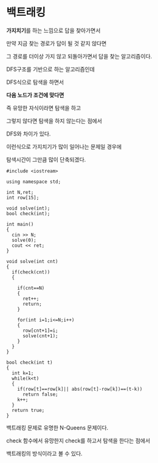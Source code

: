 # 백트래킹

**가지치기**를 하는 느낌으로 답을 찾아가면서

만약 지금 찾는 경로가  답이 될 것 같지 않다면

그 경로를 더이상 가지 않고 되돌아가면서 답을 찾는 알고리즘이다.

DFS구조를 기반으로 하는 알고리즘인데

DFS식으로 탐색을 하면서

**다음 노드가 조건에 맞다면**

즉 유망한 자식이라면 탐색을 하고

그렇지 않다면 탐색을 하지 않는다는 점에서

DFS와 차이가 있다.

이런식으로 가지치기가 많이 일어나는 문제일 경우에

탐색시간이 그만큼 많이 단축되겠다.

```
#include <iostream>

using namespace std;

int N,ret;
int row[15];

void solve(int);
bool check(int);

int main()
{
  cin >> N;
  solve(0);
  cout << ret;
}

void solve(int cnt)
{
  if(check(cnt))
  {
    
    if(cnt==N)
    {
      ret++;
      return;
    }

    for(int i=1;i<=N;i++)
    {
      row[cnt+1]=i;
      solve(cnt+1);
    } 
  }
}

bool check(int t)
{
  int k=1;
  while(k<t)
  {
    if(row[t]==row[k]|| abs(row[t]-row[k])==(t-k))
      return false;
    k++;
  }
  return true;
}
```

백트래킹 문제로 유명한 N-Queens 문제이다.

check 함수에서 유망한지 check를 하고서 탐색을 한다는 점에서

백트래킹의 방식이라고 볼 수 있다.